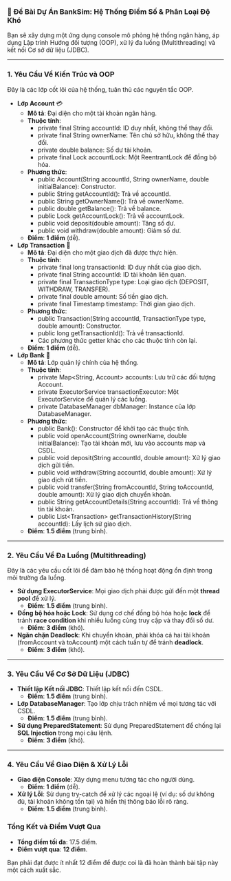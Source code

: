 ### **📝 Đề Bài Dự Án BankSim: Hệ Thống Điểm Số & Phân Loại Độ Khó**

Bạn sẽ xây dựng một ứng dụng console mô phỏng hệ thống ngân hàng, áp dụng Lập trình Hướng đối tượng (OOP), xử lý đa luồng (Multithreading) và kết nối Cơ sở dữ liệu (JDBC).

---

### **1\. Yêu Cầu Về Kiến Trúc và OOP**

Đây là các lớp cốt lõi của hệ thống, tuân thủ các nguyên tắc OOP.

* **Lớp Account** 💳  
  * **Mô tả**: Đại diện cho một tài khoản ngân hàng.  
  * **Thuộc tính**:  
    * private final String accountId: ID duy nhất, không thể thay đổi.  
    * private final String ownerName: Tên chủ sở hữu, không thể thay đổi.  
    * private double balance: Số dư tài khoản.  
    * private final Lock accountLock: Một ReentrantLock để đồng bộ hóa.  
  * **Phương thức**:  
    * public Account(String accountId, String ownerName, double initialBalance): Constructor.  
    * public String getAccountId(): Trả về accountId.  
    * public String getOwnerName(): Trả về ownerName.  
    * public double getBalance(): Trả về balance.  
    * public Lock getAccountLock(): Trả về accountLock.  
    * public void deposit(double amount): Tăng số dư.  
    * public void withdraw(double amount): Giảm số dư.  
  * **Điểm**: **1 điểm** (dễ).  
* **Lớp Transaction** 💸  
  * **Mô tả**: Đại diện cho một giao dịch đã được thực hiện.  
  * **Thuộc tính**:  
    * private final long transactionId: ID duy nhất của giao dịch.  
    * private final String accountId: ID tài khoản liên quan.  
    * private final TransactionType type: Loại giao dịch (DEPOSIT, WITHDRAW, TRANSFER).  
    * private final double amount: Số tiền giao dịch.  
    * private final Timestamp timestamp: Thời gian giao dịch.  
  * **Phương thức**:  
    * public Transaction(String accountId, TransactionType type, double amount): Constructor.  
    * public long getTransactionId(): Trả về transactionId.  
    * Các phương thức getter khác cho các thuộc tính còn lại.  
  * **Điểm**: **1 điểm** (dễ).  
* **Lớp Bank** 🏦  
  * **Mô tả**: Lớp quản lý chính của hệ thống.  
  * **Thuộc tính**:  
    * private Map\<String, Account\> accounts: Lưu trữ các đối tượng Account.  
    * private ExecutorService transactionExecutor: Một ExecutorService để quản lý các luồng.  
    * private DatabaseManager dbManager: Instance của lớp DatabaseManager.  
  * **Phương thức**:  
    * public Bank(): Constructor để khởi tạo các thuộc tính.  
    * public void openAccount(String ownerName, double initialBalance): Tạo tài khoản mới, lưu vào accounts map và CSDL.  
    * public void deposit(String accountId, double amount): Xử lý giao dịch gửi tiền.  
    * public void withdraw(String accountId, double amount): Xử lý giao dịch rút tiền.  
    * public void transfer(String fromAccountId, String toAccountId, double amount): Xử lý giao dịch chuyển khoản.  
    * public String getAccountDetails(String accountId): Trả về thông tin tài khoản.  
    * public List\<Transaction\> getTransactionHistory(String accountId): Lấy lịch sử giao dịch.  
  * **Điểm**: **1.5 điểm** (trung bình).

---

### **2\. Yêu Cầu Về Đa Luồng (Multithreading)**

Đây là các yêu cầu cốt lõi để đảm bảo hệ thống hoạt động ổn định trong môi trường đa luồng.

* **Sử dụng ExecutorService**: Mọi giao dịch phải được gửi đến một **thread pool** để xử lý.  
  * **Điểm**: **1.5 điểm** (trung bình).  
* **Đồng bộ hóa hoặc Lock**: Sử dụng cơ chế đồng bộ hóa hoặc **lock** để tránh **race condition** khi nhiều luồng cùng truy cập và thay đổi số dư.  
  * **Điểm**: **3 điểm** (khó).  
* **Ngăn chặn Deadlock**: Khi chuyển khoản, phải khóa cả hai tài khoản (fromAccount và toAccount) một cách tuần tự để tránh **deadlock**.  
  * **Điểm**: **3 điểm** (khó).

---

### **3\. Yêu Cầu Về Cơ Sở Dữ Liệu (JDBC)**

* **Thiết lập Kết nối JDBC**: Thiết lập kết nối đến CSDL.  
  * **Điểm**: **1.5 điểm** (trung bình).  
* **Lớp DatabaseManager**: Tạo lớp chịu trách nhiệm về mọi tương tác với CSDL.  
  * **Điểm**: **1.5 điểm** (trung bình).  
* **Sử dụng PreparedStatement**: Sử dụng PreparedStatement để chống lại **SQL Injection** trong mọi câu lệnh.  
  * **Điểm**: **3 điểm** (khó).

---

### **4\. Yêu Cầu Về Giao Diện & Xử Lý Lỗi**

* **Giao diện Console**: Xây dựng menu tương tác cho người dùng.  
  * **Điểm**: **1 điểm** (dễ).  
* **Xử lý Lỗi**: Sử dụng try-catch để xử lý các ngoại lệ (ví dụ: số dư không đủ, tài khoản không tồn tại) và hiển thị thông báo lỗi rõ ràng.  
  * **Điểm**: **1.5 điểm** (trung bình).

### **Tổng Kết và Điểm Vượt Qua**

* **Tổng điểm tối đa**: 17.5 điểm.  
* **Điểm vượt qua**: **12 điểm**.

Bạn phải đạt được ít nhất 12 điểm để được coi là đã hoàn thành bài tập này một cách xuất sắc.